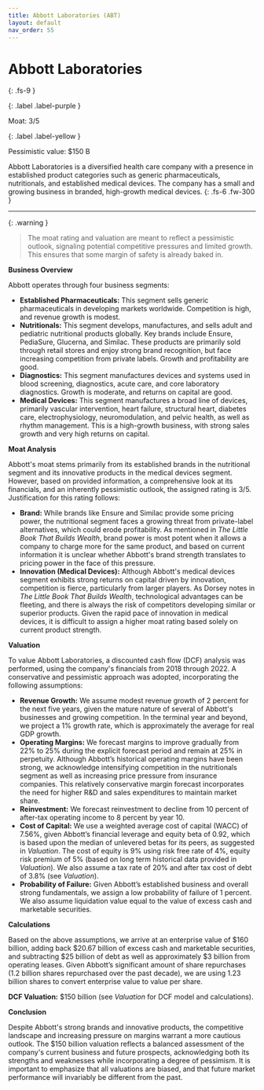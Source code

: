```yaml
---
title: Abbott Laboratories (ABT)
layout: default
nav_order: 55
---
```


# Abbott Laboratories
{: .fs-9 }

{: .label .label-purple }

Moat: 3/5

{: .label .label-yellow }

Pessimistic value: $150 B

Abbott Laboratories is a diversified health care company with a presence in established product categories such as generic pharmaceuticals, nutritionals, and established medical devices.  The company has a small and growing business in branded, high-growth medical devices.
{: .fs-6 .fw-300 }

---

{: .warning } 
>The moat rating and valuation are meant to reflect a pessimistic outlook, signaling potential competitive pressures and limited growth. This ensures that some margin of safety is already baked in.

**Business Overview**

Abbott operates through four business segments:

* **Established Pharmaceuticals:** This segment sells generic pharmaceuticals in developing markets worldwide. Competition is high, and revenue growth is modest.
* **Nutritionals:** This segment develops, manufactures, and sells adult and pediatric nutritional products globally. Key brands include Ensure, PediaSure, Glucerna, and Similac. These products are primarily sold through retail stores and enjoy strong brand recognition, but face increasing competition from private labels. Growth and profitability are good.
* **Diagnostics:** This segment manufactures devices and systems used in blood screening, diagnostics, acute care, and core laboratory diagnostics. Growth is moderate, and returns on capital are good.
* **Medical Devices:** This segment manufactures a broad line of devices, primarily vascular intervention, heart failure, structural heart, diabetes care, electrophysiology, neuromodulation, and pelvic health, as well as rhythm management. This is a high-growth business, with strong sales growth and very high returns on capital.

**Moat Analysis**

Abbott's moat stems primarily from its established brands in the nutritional segment and its innovative products in the medical devices segment. However, based on provided information, a comprehensive look at its financials, and an inherently pessimistic outlook, the assigned rating is 3/5.  Justification for this rating follows:

* **Brand:** While brands like Ensure and Similac provide some pricing power, the nutritional segment faces a growing threat from private-label alternatives, which could erode profitability.  As mentioned in *The Little Book That Builds Wealth*, brand power is most potent when it allows a company to charge more for the same product, and based on current information it is unclear whether Abbott's brand strength translates to pricing power in the face of this pressure. 
* **Innovation (Medical Devices):** Although Abbott's medical devices segment exhibits strong returns on capital driven by innovation, competition is fierce, particularly from larger players.  As Dorsey notes in *The Little Book That Builds Wealth*, technological advantages can be fleeting, and there is always the risk of competitors developing similar or superior products.  Given the rapid pace of innovation in medical devices, it is difficult to assign a higher moat rating based solely on current product strength.

**Valuation**

To value Abbott Laboratories, a discounted cash flow (DCF) analysis was performed, using the company's financials from 2018 through 2022.  A conservative and pessimistic approach was adopted, incorporating the following assumptions:

* **Revenue Growth:** We assume modest revenue growth of 2 percent for the next five years, given the mature nature of several of Abbott's businesses and growing competition. In the terminal year and beyond, we project a 1% growth rate, which is approximately the average for real GDP growth.
* **Operating Margins:** We forecast margins to improve gradually from 22% to 25% during the explicit forecast period and remain at 25% in perpetuity. Although Abbott’s historical operating margins have been strong, we acknowledge intensifying competition in the nutritionals segment as well as increasing price pressure from insurance companies. This relatively conservative margin forecast incorporates the need for higher R&D and sales expenditures to maintain market share.
* **Reinvestment:**  We forecast reinvestment to decline from 10 percent of after-tax operating income to 8 percent by year 10.
* **Cost of Capital:** We use a weighted average cost of capital (WACC) of 7.56%, given Abbott’s financial leverage and equity beta of 0.92, which is based upon the median of unlevered betas for its peers, as suggested in *Valuation*. The cost of equity is 9% using risk free rate of 4%, equity risk premium of 5% (based on long term historical data provided in *Valuation*). We also assume a tax rate of 20% and after tax cost of debt of 3.8% (see *Valuation*).
* **Probability of Failure:** Given Abbott’s established business and overall strong fundamentals, we assign a low probability of failure of 1 percent.  We also assume liquidation value equal to the value of excess cash and marketable securities.

**Calculations**

Based on the above assumptions, we arrive at an enterprise value of $160 billion, adding back $20.67 billion of excess cash and marketable securities, and subtracting $25 billion of debt as well as approximately $3 billion from operating leases. Given Abbott’s significant amount of share repurchases (1.2 billion shares repurchased over the past decade), we are using 1.23 billion shares to convert enterprise value to value per share.

**DCF Valuation:**  $150 billion (see *Valuation* for DCF model and calculations).

**Conclusion**

Despite Abbott's strong brands and innovative products, the competitive landscape and increasing pressure on margins warrant a more cautious outlook.  The $150 billion valuation reflects a balanced assessment of the company's current business and future prospects, acknowledging both its strengths and weaknesses while incorporating a degree of pessimism. It is important to emphasize that all valuations are biased, and that future market performance will invariably be different from the past.
